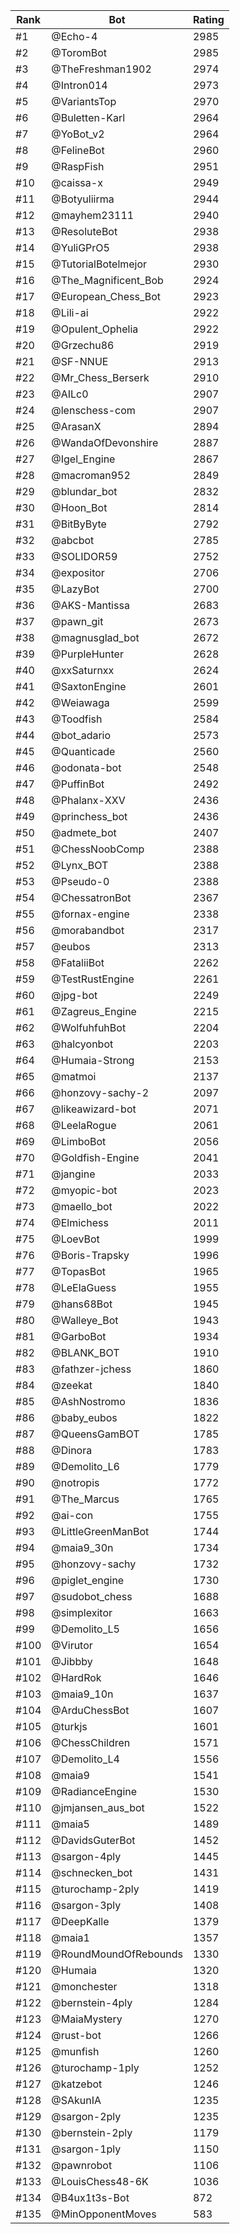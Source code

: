 Rank|Bot|Rating
---|---|---
#1|@Echo-4|2985
#2|@ToromBot|2985
#3|@TheFreshman1902|2974
#4|@Intron014|2973
#5|@VariantsTop|2970
#6|@Buletten-Karl|2964
#7|@YoBot_v2|2964
#8|@FelineBot|2960
#9|@RaspFish|2951
#10|@caissa-x|2949
#11|@Botyuliirma|2944
#12|@mayhem23111|2940
#13|@ResoluteBot|2938
#14|@YuliGPrO5|2938
#15|@TutorialBotelmejor|2930
#16|@The_Magnificent_Bob|2924
#17|@European_Chess_Bot|2923
#18|@Lili-ai|2922
#19|@Opulent_Ophelia|2922
#20|@Grzechu86|2919
#21|@SF-NNUE|2913
#22|@Mr_Chess_Berserk|2910
#23|@AILc0|2907
#24|@lenschess-com|2907
#25|@ArasanX|2894
#26|@WandaOfDevonshire|2887
#27|@Igel_Engine|2867
#28|@macroman952|2849
#29|@blundar_bot|2832
#30|@Hoon_Bot|2814
#31|@BitByByte|2792
#32|@abcbot|2785
#33|@SOLIDOR59|2752
#34|@expositor|2706
#35|@LazyBot|2700
#36|@AKS-Mantissa|2683
#37|@pawn_git|2673
#38|@magnusglad_bot|2672
#39|@PurpleHunter|2628
#40|@xxSaturnxx|2624
#41|@SaxtonEngine|2601
#42|@Weiawaga|2599
#43|@Toodfish|2584
#44|@bot_adario|2573
#45|@Quanticade|2560
#46|@odonata-bot|2548
#47|@PuffinBot|2492
#48|@Phalanx-XXV|2436
#49|@princhess_bot|2436
#50|@admete_bot|2407
#51|@ChessNoobComp|2388
#52|@Lynx_BOT|2388
#53|@Pseudo-0|2388
#54|@ChessatronBot|2367
#55|@fornax-engine|2338
#56|@morabandbot|2317
#57|@eubos|2313
#58|@FataliiBot|2262
#59|@TestRustEngine|2261
#60|@jpg-bot|2249
#61|@Zagreus_Engine|2215
#62|@WolfuhfuhBot|2204
#63|@halcyonbot|2203
#64|@Humaia-Strong|2153
#65|@matmoi|2137
#66|@honzovy-sachy-2|2097
#67|@likeawizard-bot|2071
#68|@LeelaRogue|2061
#69|@LimboBot|2056
#70|@Goldfish-Engine|2041
#71|@jangine|2033
#72|@myopic-bot|2023
#73|@maello_bot|2022
#74|@Elmichess|2011
#75|@LoevBot|1999
#76|@Boris-Trapsky|1996
#77|@TopasBot|1965
#78|@LeElaGuess|1955
#79|@hans68Bot|1945
#80|@Walleye_Bot|1943
#81|@GarboBot|1934
#82|@BLANK_BOT|1910
#83|@fathzer-jchess|1860
#84|@zeekat|1840
#85|@AshNostromo|1836
#86|@baby_eubos|1822
#87|@QueensGamBOT|1785
#88|@Dinora|1783
#89|@Demolito_L6|1779
#90|@notropis|1772
#91|@The_Marcus|1765
#92|@ai-con|1755
#93|@LittleGreenManBot|1744
#94|@maia9_30n|1734
#95|@honzovy-sachy|1732
#96|@piglet_engine|1730
#97|@sudobot_chess|1688
#98|@simplexitor|1663
#99|@Demolito_L5|1656
#100|@Virutor|1654
#101|@Jibbby|1648
#102|@HardRok|1646
#103|@maia9_10n|1637
#104|@ArduChessBot|1607
#105|@turkjs|1601
#106|@ChessChildren|1571
#107|@Demolito_L4|1556
#108|@maia9|1541
#109|@RadianceEngine|1530
#110|@jmjansen_aus_bot|1522
#111|@maia5|1489
#112|@DavidsGuterBot|1452
#113|@sargon-4ply|1445
#114|@schnecken_bot|1431
#115|@turochamp-2ply|1419
#116|@sargon-3ply|1408
#117|@DeepKalle|1379
#118|@maia1|1357
#119|@RoundMoundOfRebounds|1330
#120|@Humaia|1320
#121|@monchester|1318
#122|@bernstein-4ply|1284
#123|@MaiaMystery|1270
#124|@rust-bot|1266
#125|@munfish|1260
#126|@turochamp-1ply|1252
#127|@katzebot|1246
#128|@SAkunIA|1235
#129|@sargon-2ply|1235
#130|@bernstein-2ply|1179
#131|@sargon-1ply|1150
#132|@pawnrobot|1106
#133|@LouisChess48-6K|1036
#134|@B4ux1t3s-Bot|872
#135|@MinOpponentMoves|583
